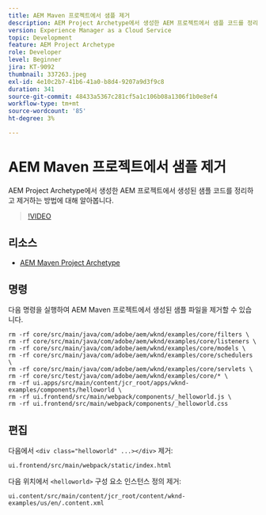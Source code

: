 ```yaml
---
title: AEM Maven 프로젝트에서 샘플 제거
description: AEM Project Archetype에서 생성한 AEM 프로젝트에서 샘플 코드를 정리하고 제거하는 방법에 대해 알아봅니다.
version: Experience Manager as a Cloud Service
topic: Development
feature: AEM Project Archetype
role: Developer
level: Beginner
jira: KT-9092
thumbnail: 337263.jpeg
exl-id: 4e10c2b7-41b6-41a0-b8d4-9207a9d3f9c8
duration: 341
source-git-commit: 48433a5367c281cf5a1c106b08a1306f1b0e8ef4
workflow-type: tm+mt
source-wordcount: '85'
ht-degree: 3%

---
```


# AEM Maven 프로젝트에서 샘플 제거

AEM Project Archetype에서 생성한 AEM 프로젝트에서 생성된 샘플 코드를 정리하고 제거하는 방법에 대해 알아봅니다.

>[!VIDEO](https://video.tv.adobe.com/v/337263?quality=12&learn=on)


## 리소스

+ [AEM Maven Project Archetype](https://github.com/adobe/aem-project-archetype)

## 명령

다음 명령을 실행하여 AEM Maven 프로젝트에서 생성된 샘플 파일을 제거할 수 있습니다.

```
rm -rf core/src/main/java/com/adobe/aem/wknd/examples/core/filters \
rm -rf core/src/main/java/com/adobe/aem/wknd/examples/core/listeners \
rm -rf core/src/main/java/com/adobe/aem/wknd/examples/core/models \
rm -rf core/src/main/java/com/adobe/aem/wknd/examples/core/schedulers \
rm -rf core/src/main/java/com/adobe/aem/wknd/examples/core/servlets \
rm -rf core/src/test/java/com/adobe/aem/wknd/examples/core/* \
rm -rf ui.apps/src/main/content/jcr_root/apps/wknd-examples/components/helloworld \
rm -rf ui.frontend/src/main/webpack/components/_helloworld.js \
rm -rf ui.frontend/src/main/webpack/components/_helloworld.css
```

## 편집

다음에서 `<div class="helloworld" ...></div>` 제거:

```
ui.frontend/src/main/webpack/static/index.html
```

다음 위치에서 `<helloworld>` 구성 요소 인스턴스 정의 제거:

```
ui.content/src/main/content/jcr_root/content/wknd-examples/us/en/.content.xml
```
